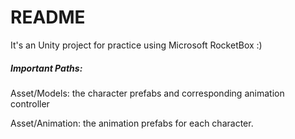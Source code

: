 # README

It's an Unity project for practice using Microsoft RocketBox :)



##### Important Paths: 

Asset/Models: the character prefabs and corresponding animation controller

Asset/Animation: the animation prefabs for each character.

